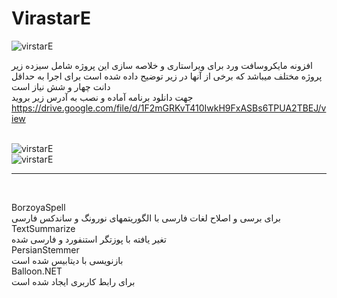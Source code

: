 # VirastarE <br>

<img src="https://github.com/ehsan2022002/VirastarE/blob/master/screenshot2.png" alt="virstarE">
<br>

افزونه مایکروسافت ورد برای ویراستاری و خلاصه سازی
این پروژه شامل سیزده زیر پروژه مختلف میباشد که برخی از آنها در زیر توضیح داده شده است برای اجرا به حداقل دانت چهار و شش نیاز است
<br>
جهت دانلود برنامه آماده و نصب به آدرس زیر بروید
<br>
https://drive.google.com/file/d/1F2mGRKvT410IwkH9FxASBs6TPUA2TBEJ/view
<br>
<br>

<img src="https://github.com/ehsan2022002/VirastarE/blob/master/screenshot3.png" alt="virstarE">
<br>
<img src="https://github.com/ehsan2022002/VirastarE/blob/master/screenshot4.png" alt="virstarE">
<br>

<hr>
<br>


BorzoyaSpell <br>
 برای برسی و اصلاح لغات فارسی با الگوریتمهای  نورونگ و ساندکس فارسی
 <br>
TextSummarize<br>
تغیر یافته با پوزتگر استنفورد و فارسی شده
<br>
PersianStemmer<br>
بازنویسی با دیتابیس شده است<br>
Balloon.NET<br>
برای رابط کاربری ایجاد شده است
<br>
